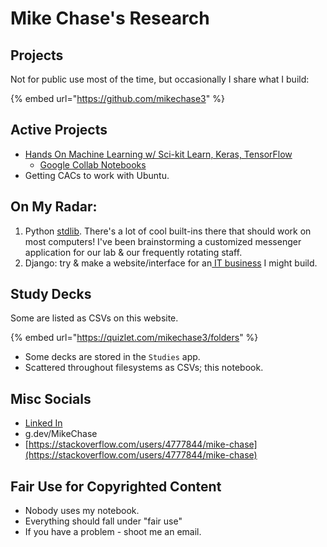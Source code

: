 # Mike Chase's Research

## Projects

Not for public use most of the time, but occasionally I share what I build:

{% embed url="https://github.com/mikechase3" %}

## Active Projects

* [Hands On Machine Learning w/ Sci-kit Learn, Keras, TensorFlow](inbox/hands-on-ml.md)
  * [Google Collab Notebooks](https://colab.research.google.com/github/ageron/handson-ml3/blob/main/)
* Getting CACs to work with Ubuntu.

## On My Radar:

1. Python [stdlib](compscidev/languages-and-architectures/python/standard-library/). There's a lot of cool built-ins there that should work on most computers! I've been brainstorming a customized messenger application for our lab & our frequently rotating staff.
2. Django: try & make a website/interface for an[ IT business](https://www.dam-it.tech/) I might build.

## Study Decks

Some are listed as CSVs on this website.

{% embed url="https://quizlet.com/mikechase3/folders" %}

* Some decks are stored in the `Studies` app.
* Scattered throughout filesystems as CSVs; this notebook.

## Misc Socials

* [Linked In](https://www.linkedin.com/in/michaelgchase/)
* g.dev/MikeChase
* [https://stackoverflow.com/users/4777844/mike-chase](https://stackoverflow.com/users/4777844/mike-chase)

## Fair Use for Copyrighted Content

* Nobody uses my notebook.
* Everything should fall under "fair use"
* If you have a problem - shoot me an email.

